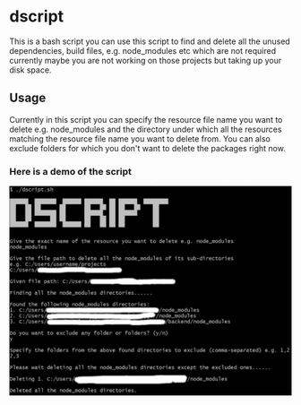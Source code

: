# dscript
This is a bash script you can use this script to find and delete all the unused dependencies, build files, e.g. node_modules etc which are not required currently maybe you are not working on those projects but taking up your disk space.

## Usage
Currently in this script you can specify the resource file name you want to delete e.g. node_modules and the directory under which
all the resources matching the resource file name you want to delete from. You can also exclude folders for which you don't want to delete the packages right now.

### Here is a demo of the script
<img src="dscript_usage_1.jpg">
